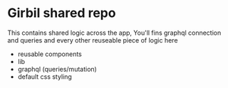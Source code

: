 # Girbil shared repo
This contains shared logic across the app, You'll fins graphql connection and queries and every other reuseable piece of logic here

- reusable components
- lib
- graphql (queries/mutation)
- default css styling
